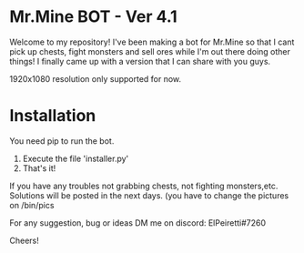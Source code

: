 # Mr.Mine BOT - Ver 4.1

Welcome to my repository! I've been making a bot for Mr.Mine so that I cant pick up chests, fight monsters and sell ores while I'm out there doing other things!
I finally came up with a version that I can share with you guys.

1920x1080 resolution only supported for now.

# Installation
You need pip to run the bot.

1) Execute the file 'installer.py'
2) That's it!

If you have any troubles not grabbing chests, not fighting monsters,etc. Solutions will be posted in the next days. (you have to change the pictures on /bin/pics

For any suggestion, bug or ideas DM me on discord: ElPeiretti#7260

Cheers!
